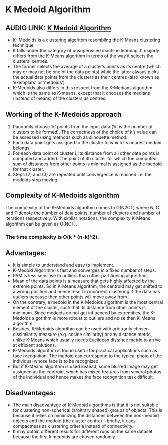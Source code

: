 # K Medoid Algorithm
## AUDIO LINK: [K Medoid Algorithm](https://drive.google.com/file/d/1jeJ9ZWF8mHMTQsQsJ5lXfwX4BmdrAlTr/view?usp=sharing)

- K- Medoids is a clustering algorithm resembling the K-Means clustering technique. 
- It falls under the category of unsupervised machine learning. It majorly differs from the K-Means algorithm in terms of the way it selects the clusters’ centres. 
- The former selects the average of a cluster’s points as its centre (which may or may not be one of the data points) while the latter always picks the actual data points from the clusters as their centres (also known as ‘exemplars’ or ‘medoids’).
-  K-Medoids also differs in this respect from the K-Medians algorithm which is the same as K-means, except that it chooses the medians (instead of means) of the clusters as centres.

## Working of the K-Medoids approach

1.	Randomly choose ‘k’ points from the input data (‘k’ is the number of clusters to be formed). The correctness of the choice of k’s value can be assessed using methods such as silhouette method.
2.	Each data point gets assigned to the cluster to which its nearest medoid belongs.
3.	For each data point of cluster i, its distance from all other data points is computed and added. The point of ith cluster for which the computed sum of distances from other points is minimal is assigned as the medoid for that cluster.
4.	Steps (2) and (3) are repeated until convergence is reached i.e. the medoids stop moving.

## Complexity of K-Medoids algorithm

The complexity of the K-Medoids algorithm comes to O(N2CT) where N, C and T denote the number of data points, number of clusters and number of iterations respectively. With similar notations, the complexity K-Means algorithm can be given as O(NCT).

### The time complexity is  O(k * (n-k)^2).

## Advantages:

- It is simple to understand and easy to implement.
- K-Medoid Algorithm is fast and converges in a fixed number of steps.
- PAM is less sensitive to outliers than other partitioning algorithms.
- Mean of the data points is a measure that gets highly affected by the extreme points. So in K-Means algorithm, the centroid may get shifted to a wrong position and hence result in incorrect clustering if the data has outliers because then other points will move away from  . 
- On the contrary, a medoid in the K-Medoids algorithm is the most central element of the cluster, such that its distance from other points is minimum. Since medoids do not get influenced by extremities, the K-Medoids algorithm is more robust to outliers and noise than K-Means algorithm. 
- Besides, K-Medoids algorithm can be used with arbitrarily chosen dissimilarity measure (e.g. cosine similarity) or any distance metric, unlike K-Means which usually needs Euclidean distance metric to arrive at efficient solutions.
- K-Medoids algorithm is found useful for practical applications such as face recognition. The medoid can correspond to the typical photo of the individual whose face is to be recognized. 
- But if K-Means algorithm is used instead, some blurred image may get assigned as the centroid, which has mixed features from several photos of the individual and hence makes the face recognition task difficult.


## Disadvantages:

- The main disadvantage of K-Medoid algorithms is that it is not suitable for clustering non-spherical (arbitrary shaped) groups of objects. This is because it relies on minimizing the distances between the non-medoid objects and the medoid (the cluster centre) – briefly, it uses compactness as clustering criteria instead of connectivity.
- It may obtain different results for different runs on the same dataset because the first k medoids are chosen randomly.
